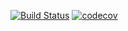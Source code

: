 [![Build Status](https://travis-ci.org/rodi0878/NNPTP21-2.svg?branch=master)](https://travis-ci.org/rodi0878/NNPTP21-2)
[![codecov](https://codecov.io/gh/rodi0878/NNPTP21-2/branch/master/graph/badge.svg)](https://codecov.io/gh/rodi0878/NNPTP21-2)

